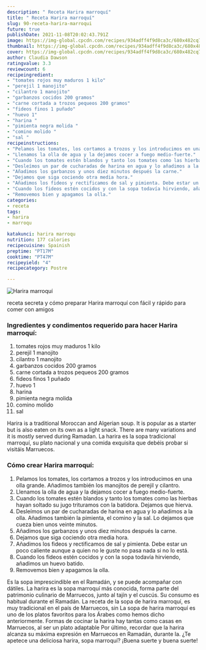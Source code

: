 ```yaml
---
description: " Receta Harira marroquí"
title: " Receta Harira marroquí"
slug: 90-receta-harira-marroqui
future: true
publishDate: 2021-11-08T20:02:43.791Z
image: https://img-global.cpcdn.com/recipes/934adff4f9d8ca3c/680x482cq70/harira-marroqui-foto-principal.jpg
thumbnail: https://img-global.cpcdn.com/recipes/934adff4f9d8ca3c/680x482cq70/harira-marroqui-foto-principal.jpg
cover: https://img-global.cpcdn.com/recipes/934adff4f9d8ca3c/680x482cq70/harira-marroqui-foto-principal.jpg
author: Claudia Dawson
ratingvalue: 3.3
reviewcount: 6
recipeingredient:
- "tomates rojos muy maduros 1 kilo"
- "perejil 1 manojito"
- "cilantro 1 manojito"
- "garbanzos cocidos 200 gramos"
- "carne cortada a trozos pequeos 200 gramos"
- "fideos finos 1 puñado"
- "huevo 1"
- "harina "
- "pimienta negra molida "
- "comino molido "
- "sal "
recipeinstructions:
- "Pelamos los tomates, los cortamos a trozos y los introducimos en una olla grande. Añadimos también los manojitos de perejil y cilantro."
- "Llenamos la olla de agua y la dejamos cocer a fuego medio-fuerte."
- "Cuando los tomates estén blandos y tanto los tomates como las hierbas hayan soltado su jugo trituramos con la batidora. Dejamos que hierva."
- "Desleímos un par de cucharadas de harina en agua y lo añadimos a la olla. Añadimos también la pimienta, el comino y la sal. Lo dejamos que cueza bien unos veinte minutos."
- "Añadimos los garbanzos y unos diez minutos después la carne."
- "Dejamos que siga cociendo otra media hora."
- "Añadimos los fideos y rectificamos de sal y pimienta. Debe estar un poco caliente aunque a quien no le guste no pasa nada si no lo está."
- "Cuando los fideos estén cocidos y con la sopa todavía hirviendo, añadimos un huevo batido."
- "Removemos bien y apagamos la olla."
categories:
- receta
tags:
- harira
- marroqu

katakunci: harira marroqu 
nutrition: 177 calories
recipecuisine: Spainish
preptime: "PT17M"
cooktime: "PT47M"
recipeyield: "4"
recipecategory: Postre

---
```



![Harira marroquí](https://img-global.cpcdn.com/recipes/934adff4f9d8ca3c/680x482cq70/harira-marroqui-foto-principal.jpg)

receta secreta y cómo preparar Harira marroquí con fácil y rápido para comer con amigos

<!--inarticleads1-->

### Ingredientes y condimentos requerido para hacer Harira marroquí:

1. tomates rojos muy maduros 1 kilo
1. perejil 1 manojito
1. cilantro 1 manojito
1. garbanzos cocidos 200 gramos
1. carne cortada a trozos pequeos 200 gramos
1. fideos finos 1 puñado
1. huevo 1
1. harina 
1. pimienta negra molida 
1. comino molido 
1. sal 

Harira is a traditional Moroccan and Algerian soup. It is popular as a starter but is also eaten on its own as a light snack. There are many variations and it is mostly served during Ramadan. La harira es la sopa tradicional marroquí, su plato nacional y una comida exquisita que debéis probar si visitáis Marruecos. 

<!--inarticleads2-->

### Cómo crear Harira marroquí:

1. Pelamos los tomates, los cortamos a trozos y los introducimos en una olla grande. Añadimos también los manojitos de perejil y cilantro.
1. Llenamos la olla de agua y la dejamos cocer a fuego medio-fuerte.
1. Cuando los tomates estén blandos y tanto los tomates como las hierbas hayan soltado su jugo trituramos con la batidora. Dejamos que hierva.
1. Desleímos un par de cucharadas de harina en agua y lo añadimos a la olla. Añadimos también la pimienta, el comino y la sal. Lo dejamos que cueza bien unos veinte minutos.
1. Añadimos los garbanzos y unos diez minutos después la carne.
1. Dejamos que siga cociendo otra media hora.
1. Añadimos los fideos y rectificamos de sal y pimienta. Debe estar un poco caliente aunque a quien no le guste no pasa nada si no lo está.
1. Cuando los fideos estén cocidos y con la sopa todavía hirviendo, añadimos un huevo batido.
1. Removemos bien y apagamos la olla.


Es la sopa imprescindible en el Ramadán, y se puede acompañar con dátiles. La harira es la sopa marroquí más conocida, forma parte del patrimonio culinario de Marruecos, junto al tajín y el cuscús. Su consumo es habitual durante el Ramadán. La receta de la sopa de harira marroquí, es muy tradicional en el país de Marruecos, sin La sopa de harira marroquí es uno de los platos favoritos para los Árabes como hemos dicho anteriormente. Formas de cocinar la harira hay tantas como casas en Marruecos, al ser un plato adaptable Por último, recordar que la harira alcanza su máxima expresión en Marruecos en Ramadán, durante la. ¿Te apetece una deliciosa harira, sopa marroquí? 
¡Buena suerte y buena suerte!

